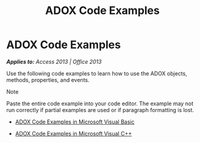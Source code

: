 ﻿---
title: ADOX Code Examples
TOCTitle: ADOX Code Examples
ms:assetid: 706689e7-8b34-59eb-533b-65fb73f1eb5f
ms:mtpsurl: https://msdn.microsoft.com/en-us/library/JJ249443(v=office.15)
ms:contentKeyID: 48545557
ms.date: 09/18/2015
mtps_version: v=office.15
---

# ADOX Code Examples


_**Applies to:** Access 2013 | Office 2013_

Use the following code examples to learn how to use the ADOX objects, methods, properties, and events.


> [!NOTE]
> <P>Paste the entire code example into your code editor. The example may not run correctly if partial examples are used or if paragraph formatting is lost.</P>



  - [ADOX Code Examples in Microsoft Visual Basic](adox-code-examples-in-microsoft-visual-basic.md)

  - [ADOX Code Examples in Microsoft Visual C++](adox-code-examples-in-microsoft-visual-c.md)

